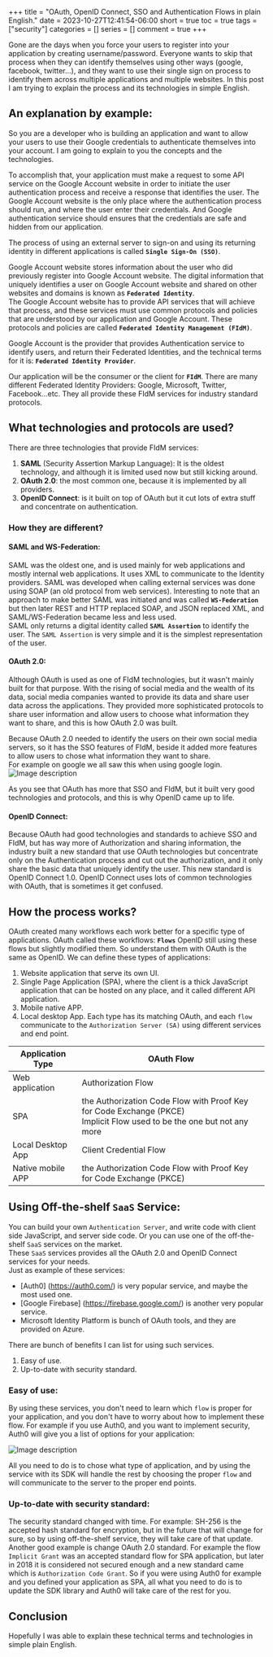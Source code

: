 +++
title = "OAuth, OpenID Connect, SSO and Authentication Flows in plain English."
date = 2023-10-27T12:41:54-06:00
short = true
toc = true
tags = ["security"]
categories = []
series = []
comment = true
+++

Gone are the days when you force your users to register into your application by creating username/password.
Everyone wants to skip that process when they can identify themselves using other ways (google, facebook, twitter…), and they want to use their single sign on process to identify them across multiple applications and multiple websites.
In this post I am trying to explain the process and its technologies in simple English.

## An explanation by example:
So you are a developer who is building an application and want to allow your users to use their Google credentials to authenticate themselves into your account.
I am going to explain to you the concepts and the technologies.  

To accomplish that, your application must make a request to some API service on the Google Account website in order to initiate the user authentication process and receive a response that identifies the user.
The Google Account website is the only place where the authentication process should run, and where the user enter their credentials. And Google authentication service should ensures that the credentials are safe and hidden from our application.  

The process of using an external server to sign-on and using its returning identity in different applications is called **`Single Sign-On (SSO)`**.  

Google Account website stores information about the user who did previously register into Google Account website. The digital information that uniquely identifies a user on Google Account website and shared on other websites and domains is known as **`Federated Identity`**.  
The Google Account website has to provide API services that will achieve that process, and these services must use common protocols and policies that are understood by our application and Google Account. These protocols and policies are called **`Federated Identity Management (FIdM)`**. 

Google Account is the provider that provides Authentication service to identify users, and return their Federated Identities, and the technical terms for it is: **`Federated Identity Provider`**.  

Our application will be the consumer or the client for **`FIdM`**.
There are many different Federated Identity Providers: Google, Microsoft, Twitter, Facebook…etc. They all provide these FIdM services for industry standard protocols.

## What technologies and protocols are used?

There are three technologies that provide FIdM services:
1. **SAML** (Security Assertion Markup Language):  It is the oldest technology, and although it is limited used now but still kicking around.
2. **OAuth 2.0**: the most common one, because it is implemented by all providers.
3. **OpenID Connect**: is it built on top of OAuth but it cut lots of extra stuff and concentrate on authentication. 


### How they are different?

#### SAML and WS-Federation:
SAML was the oldest one, and is used mainly for web applications and mostly internal web applications. It uses XML to communicate to the Identity providers. SAML was developed when calling external services was done using SOAP (an old protocol from web services). 
Interesting to note that an approach to make better SAML was initiated and was called **`WS-Federation`** but then later REST and HTTP replaced SOAP, and JSON replaced XML, and SAML/WS-Federation became less and less used.  
SAML only returns a digital identity called **`SAML Assertion`** to identify the user. The `SAML Assertion` is very simple and it is the simplest representation of the user.  


#### OAuth 2.0:
Although OAuth is used as one of FIdM technologies, but it wasn't mainly built for that purpose.
With the rising of social media and the wealth of its data, social media companies wanted to provide its data and share user data across the applications.
They provided more sophisticated protocols to share user information and allow users to choose what information they want to share, and this is how OAuth 2.0 was built.

Because OAuth 2.0 needed to identify the users on their own social media servers, so it has the SSO features of FIdM, beside it added more features to allow users to chose what information they want to share.  
For example on google we all saw this when using google login.
![Image description](https://dev-to-uploads.s3.amazonaws.com/uploads/articles/ngm47aure1o2jr0ta3ac.png)

As you see that OAuth has more that SSO and FIdM, but it built very good technologies and protocols, and this is why OpenID came up to life.

#### OpenID Connect:

Because OAuth had good technologies and standards to achieve SSO and FIdM, but has way more of Authorization and sharing information, the industry built a new standard that use OAuth technologies but concentrate only on the Authentication process and cut out the authorization, and it only share the basic data that uniquely identify the user. This new standard is OpenID Connect 1.0.
OpenID Connect uses lots of common technologies with OAuth, that is sometimes it get confused.

## How the process works?

OAuth created many workflows each work better for a specific type of applications. OAuth called these workflows: **`Flows`** 
OpenID still using these flows but slightly modified them. So understand them with OAuth is the same as OpenID.
We can define these types of applications:

1. Website application that serve its own UI.
2. Single Page Application (SPA), where the client is a thick JavaScript application that can be hosted on any place, and it called different API application.
3. Mobile native APP.
4. Local desktop App.
Each type has its matching OAuth, and each `flow` communicate to the `Authorization Server (SA)` using different services and end point.

| Application Type | OAuth Flow |
| ----- | ----- |
| Web application | Authorization Flow |
| SPA | the Authorization Code Flow with Proof Key for Code Exchange (PKCE) <br> Implicit Flow used to be the one but not any more |
| Local Desktop App | Client Credential Flow |
| Native mobile APP | the Authorization Code Flow with Proof Key for Code Exchange (PKCE) |

## Using Off-the-shelf `SaaS` Service:
You can build your own `Authentication Server`, and write code with client side JavaScript, and server side code. Or you can use one of the off-the-shelf `SaaS` services on the market.  
These `SaaS` services provides all the OAuth 2.0 and OpenID Connect services for your needs.   
Just as example of these services:  
* [Auth0] (https://auth0.com/) is very popular service, and maybe the most used one.
* [Google Firebase] (https://firebase.google.com/) is another very popular service.
* Microsoft Identity Platform is bunch of OAuth tools, and they are provided on Azure.

There are bunch of benefits I can list for using such services.  
1. Easy of use.
2. Up-to-date with security standard.  

### Easy of use:
By using these services, you don't need to learn which `flow` is proper for your application, and you don't have to worry about how to implement these flow. For example if you use Auth0, and you want to implement security, Auth0 will give you a list of options for your application:

![Image description](https://dev-to-uploads.s3.amazonaws.com/uploads/articles/rv72wxytprr15mcot4vq.png)

All you need to do is to chose what type of application, and by using the service with its SDK will handle the rest by choosing the proper `flow` and will communicate to the server to the proper end points.  

### Up-to-date with security standard:
The security standard changed with time. For example: SH-256 is the accepted hash standard for encryption, but in the future that will change for sure, so by using off-the-shelf service, they will take care of that update.  
Another good example is change OAuth 2.0 standard. For example the flow `Implicit Grant` was an accepted standard flow for SPA application, but later in 2018 it is considered not secured enough and a new standard came which is `Authorization Code Grant`. So if you were using Auth0 for example and you defined your application as SPA, all what you need to do is to update the SDK library and Auth0 will take care of the rest for you.

## Conclusion
Hopefully I was able to explain these technical terms and technologies in simple plain English.

